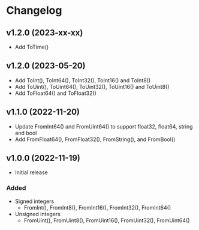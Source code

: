 # Changelog

## v1.2.0 (2023-xx-xx)
- Add ToTime()

## v1.2.0 (2023-05-20)
- Add ToInt(), ToInt64(), ToInt32(), ToInt16() and ToInt8()
- Add ToUint(), ToUint64(), ToUint32(), ToUint16() and ToUint8()
- Add ToFloat64() and ToFloat32()

## v1.1.0 (2022-11-20)
- Update FromInt64() and FromUint64() to support float32, float64, string and bool
- Add FromFloat64(), FromFloat32(), FromString(), and FromBool()

## v1.0.0 (2022-11-19)
- Initial release  
###  Added
- Signed integers
  - FromInt(), FromInt8(), FromInt16(), FromInt32(), FromInt64() 
- Unsigned integers
  - FromUint(), FromUint8(), FromUint16(), FromUint32(), FromUint64() 
